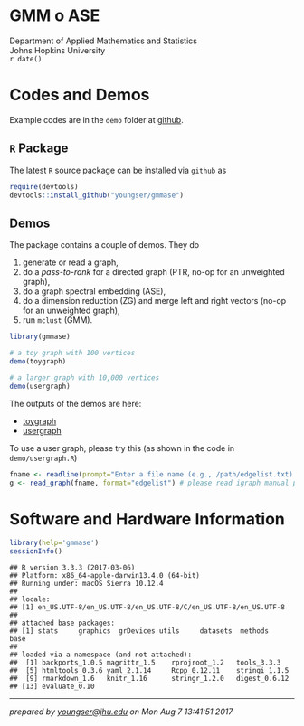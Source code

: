 # GMM o ASE
Department of Applied Mathematics and Statistics <br /> Johns Hopkins University  
`r date()`  



# Codes and Demos

Example codes are in the `demo` folder at [github](https://github.com/youngser/gmmase).

## `R` Package

The latest `R` source package can be installed via `github` as


```r
require(devtools)
devtools::install_github("youngser/gmmase")
```

## Demos

The package contains a couple of demos. They do

1. generate or read a graph,
2. do a _pass-to-rank_ for a directed graph (PTR, no-op for an unweighted graph),
3. do a graph spectral embedding (ASE),
4. do a dimension reduction (ZG) and merge left and right vectors (no-op for an unweighted graph),
5. run `mclust` (GMM).


```r
library(gmmase)

# a toy graph with 100 vertices
demo(toygraph)

# a larger graph with 10,000 vertices
demo(usergraph)
```

The outputs of the demos are here:

* [toygraph](http://www.cis.jhu.edu/~parky/gmmase/demo/toygraph.html)
* [usergraph](http://www.cis.jhu.edu/~parky/gmmase/demo/usergraph.html)

To use a user graph, please try this (as shown in the code in `demo/usergraph.R`)


```r
fname <- readline(prompt="Enter a file name (e.g., /path/edgelist.txt): ")
g <- read_graph(fname, format="edgelist") # please read igraph manual page for details, e.g., other graph formats it can handle, etc.
```


# Software and Hardware Information


```r
library(help='gmmase')
sessionInfo()
```

```
## R version 3.3.3 (2017-03-06)
## Platform: x86_64-apple-darwin13.4.0 (64-bit)
## Running under: macOS Sierra 10.12.4
## 
## locale:
## [1] en_US.UTF-8/en_US.UTF-8/en_US.UTF-8/C/en_US.UTF-8/en_US.UTF-8
## 
## attached base packages:
## [1] stats     graphics  grDevices utils     datasets  methods   base     
## 
## loaded via a namespace (and not attached):
##  [1] backports_1.0.5 magrittr_1.5    rprojroot_1.2   tools_3.3.3    
##  [5] htmltools_0.3.6 yaml_2.1.14     Rcpp_0.12.11    stringi_1.1.5  
##  [9] rmarkdown_1.6   knitr_1.16      stringr_1.2.0   digest_0.6.12  
## [13] evaluate_0.10
```

-----
*prepared by <youngser@jhu.edu> on Mon Aug  7 13:41:51 2017*


